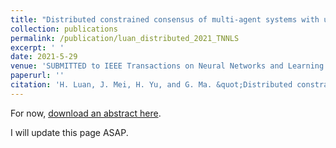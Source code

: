 ```yaml
---
title: "Distributed constrained consensus of multi-agent systems with uncertainties and disturbances under switching directed graphs"
collection: publications
permalink: /publication/luan_distributed_2021_TNNLS
excerpt: ' '
date: 2021-5-29
venue: 'SUBMITTED to IEEE Transactions on Neural Networks and Learning Systems'
paperurl: ''
citation: 'H. Luan, J. Mei, H. Yu, and G. Ma. &quot;Distributed constrained consensus of multi-agent systems with uncertainties and disturbances under switching directed graphs.&quot; <i>IEEE Transactions on Neural Networks and Learning Systems (submitted)</i>, 2021.'
---
```



For now, [download an abstract here](https://edmundluan.github.io/files/abstr-Luan_distributed_2021_TNNLS.pdf). 

I will update this page ASAP. 

<!--

Recommended citation: H. Luan, J. Mei, H. Yu, and G. Ma. (2021). &quot;Distributed constrained consensus of multi-agent systems with uncertainties and disturbances under switching directed graphs.&quot; <i>IEEE Transactions on Neural Networks and Learning Systems (submitted)</i>. 

-->

